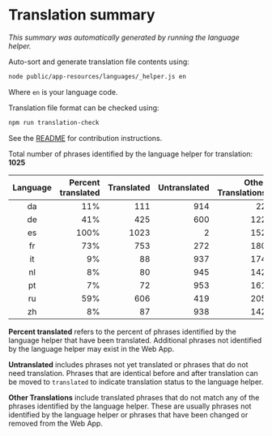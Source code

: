# Translation summary

_This summary was automatically generated by running the language helper._

Auto-sort and generate translation file contents using:

```bash
node public/app-resources/languages/_helper.js en
```

Where `en` is your language code.

Translation file format can be checked using:

```bash
npm run translation-check
```

See the [README](https://github.com/FarmBot/Farmbot-Web-App#translating-the-web-app-into-your-language) for contribution instructions.

Total number of phrases identified by the language helper for translation: __1025__

|Language|Percent translated|Translated|Untranslated|Other Translations|
|:---:|---:|---:|---:|---:|
|da|11%|111|914|22|
|de|41%|425|600|122|
|es|100%|1023|2|152|
|fr|73%|753|272|180|
|it|9%|88|937|174|
|nl|8%|80|945|142|
|pt|7%|72|953|161|
|ru|59%|606|419|205|
|zh|8%|87|938|142|

**Percent translated** refers to the percent of phrases identified by the
language helper that have been translated. Additional phrases not identified
by the language helper may exist in the Web App.


**Untranslated** includes phrases not yet translated or phrases that do not
need translation. Phrases that are identical before and after translation
can be moved to `translated` to indicate translation status to the language
helper.

**Other Translations** include translated phrases that do not match any of
the phrases identified by the language helper. These are usually phrases
not identified by the language helper or phrases that have been changed
or removed from the Web App.
